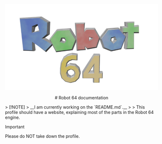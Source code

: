 ![Robot 64](./Robot%2064%20Logo.webp)
<p align="center">
# Robot 64 documentation
</p>
> [!NOTE]
> __I am currently working on the `README.md`.__
> 
> This profile should have a website, explaining most of the parts in the Robot 64 engine.

> [!IMPORTANT]
> Please do NOT take down the profile.